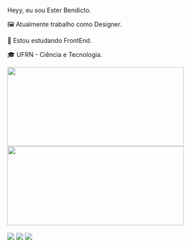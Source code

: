 Heyy, eu sou Ester Bendicto.

🖼️ Atualmente trabalho como Designer.

📓 Estou estudando FrontEnd.

🎓 UFRN - Ciência e Tecnologia.

<div>
  <a href="https://beacons.ai/rafaballerini">
  <img height="180em" width="400em" src="https://github-readme-stats.vercel.app/api?username=bendictoesterr&show_icons=true&theme=radical&include_allcommits=true&count_private=true"/>
   <img height="180em" width="400em" src="https://github-readme-stats.vercel.app/api/top-langs/?username=bendictoesterr&layout=compact&langs_count=14&theme=radical"/>
</div>

<br/>
  
<div> 
  <a href="https://instagram.com/bendicto_esterr/" target="_blank"><img src="https://img.shields.io/badge/-Instagram-%23E4405F?style=for-the-badge&logo=instagram&logoColor=white" target="_blank"></a>
  <a href = "mailto:esterbendicto@gmail.com"><img src="https://img.shields.io/badge/-Gmail-%23333?style=for-the-badge&logo=gmail&logoColor=white" target="_blank"></a>
  <a href="https://www.linkedin.com/in/ester-bendicto-3a6ab7213/" target="_blank"><img src="https://img.shields.io/badge/-LinkedIn-%230077B5?style=for-the-badge&logo=linkedin&logoColor=white" target="_blank"></a>
</div>
